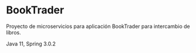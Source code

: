 # BookTrader

Proyecto de microservicios para aplicación BookTrader para intercambio de libros.

Java 11, Spring 3.0.2
